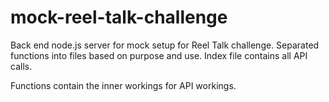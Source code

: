 # mock-reel-talk-challenge

Back end node.js server for mock setup for Reel Talk challenge. 
Separated functions into files based on purpose and use.
Index file contains all API calls.

Functions contain the inner workings for API workings.
